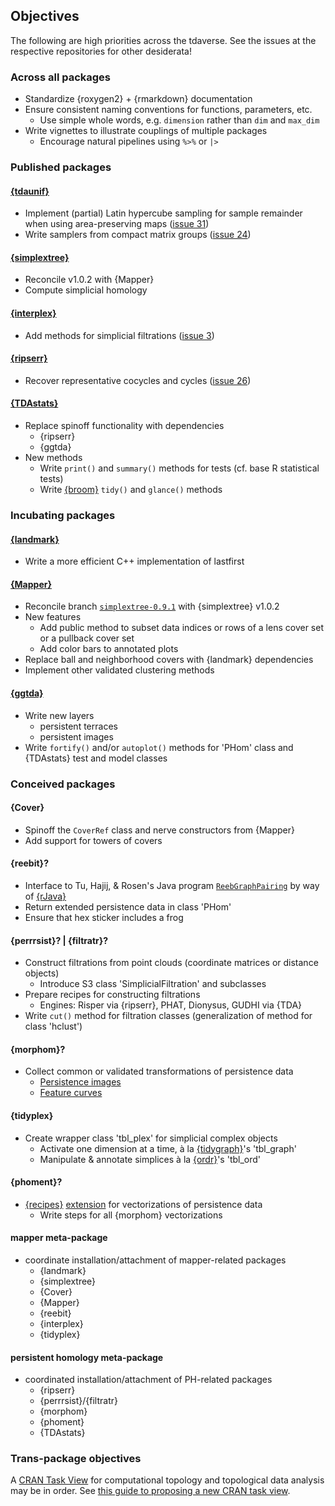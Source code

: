 ## Objectives

The following are high priorities across the tdaverse.
See the issues at the respective repositories for other desiderata!

### Across all packages

- Standardize {roxygen2} + {rmarkdown} documentation
- Ensure consistent naming conventions for functions, parameters, etc.
    - Use simple whole words, e.g. `dimension` rather than `dim` and `max_dim`
- Write vignettes to illustrate couplings of multiple packages
    - Encourage natural pipelines using `%>%` or `|>`

### Published packages

#### [{tdaunif}](https://corybrunson.github.io/tdaunif/)

- Implement (partial) Latin hypercube sampling for sample remainder when using area-preserving maps ([issue 31](https://github.com/corybrunson/tdaunif/issues/31))
- Write samplers from compact matrix groups ([issue 24](https://github.com/corybrunson/tdaunif/issues/24))

#### [{simplextree}](https://github.com/peekxc/simplextree/)

- Reconcile v1.0.2 with {Mapper}
- Compute simplicial homology

#### [{interplex}](https://github.com/corybrunson/interplex)

- Add methods for simplicial filtrations ([issue 3](https://github.com/corybrunson/interplex/issues/3))

#### [{ripserr}](https://github.com/rrrlw/ripserr/)

- Recover representative cocycles and cycles ([issue 26](https://github.com/rrrlw/ripserr/issues/26))

#### [{TDAstats}](https://rrrlw.github.io/TDAstats/)

- Replace spinoff functionality with dependencies
    - {ripserr}
    - {ggtda}
- New methods
    - Write `print()` and `summary()` methods for tests (cf. base R statistical tests)
    - Write [{broom}](https://broom.tidymodels.org/) `tidy()` and `glance()` methods

### Incubating packages

#### [{landmark}](https://github.com/corybrunson/landmark)

- Write a more efficient C++ implementation of lastfirst

#### [{Mapper}](https://peekxc.github.io/Mapper/)

- Reconcile branch [`simplextree-0.9.1`](https://github.com/corybrunson/Mapper/tree/simplextree-0.9.1) with {simplextree} v1.0.2
- New features
    - Add public method to subset data indices or rows of a lens cover set or a pullback cover set
    - Add color bars to annotated plots
- Replace ball and neighborhood covers with {landmark} dependencies
- Implement other validated clustering methods

#### [{ggtda}](https://rrrlw.github.io/ggtda/)

- Write new layers
    - persistent terraces
    - persistent images
- Write `fortify()` and/or `autoplot()` methods for 'PHom' class and {TDAstats} test and model classes

### Conceived packages

#### {Cover}

- Spinoff the `CoverRef` class and nerve constructors from {Mapper}
- Add support for towers of covers

#### {reebit}?

- Interface to Tu, Hajij, & Rosen's Java program [`ReebGraphPairing`](https://github.com/USFDataVisualization/ReebGraphPairing) by way of [{rJava}](https://rforge.net/rJava/)
- Return extended persistence data in class 'PHom'
- Ensure that hex sticker includes a frog

#### {perrrsist}? | {filtratr}?

- Construct filtrations from point clouds (coordinate matrices or distance objects)
    - Introduce S3 class 'SimplicialFiltration' and subclasses
- Prepare recipes for constructing filtrations
    - Engines: Risper via {ripserr}, PHAT, Dionysus, GUDHI via {TDA}
- Write `cut()` method for filtration classes (generalization of method for class 'hclust')

#### {morphom}?

- Collect common or validated transformations of persistence data
    - [Persistence images](https://jmlr.org/papers/v18/16-337.html)
    - [Feature curves](https://aapm.onlinelibrary.wiley.com/doi/abs/10.1002/mp.15255)

#### {tidyplex}

- Create wrapper class 'tbl_plex' for simplicial complex objects
    - Activate one dimension at a time, à la [{tidygraph}](https://tidygraph.data-imaginist.com/)'s 'tbl_graph'
    - Manipulate & annotate simplices à la [{ordr}](https://corybrunson.github.io/ordr/)'s 'tbl_ord'

#### {phoment}?

- [{recipes}](https://recipes.tidymodels.org/) [extension](https://www.tidyverse.org/blog/2022/05/recipes-update-05-20222/) for vectorizations of persistence data
    - Write steps for all {morphom} vectorizations

#### mapper meta-package

- coordinate installation/attachment of mapper-related packages
    - {landmark}
    - {simplextree}
    - {Cover}
    - {Mapper}
    - {reebit}
    - {interplex}
    - {tidyplex}

#### persistent homology meta-package

- coordinated installation/attachment of PH-related packages
    - {ripserr}
    - {perrrsist}/{filtratr}
    - {morphom}
    - {phoment}
    - {TDAstats}

### Trans-package objectives

A [CRAN Task View](https://cran.rstudio.com/web/views/) for computational topology and topological data analysis may be in order.
See [this guide to proposing a new CRAN task view](https://github.com/cran-task-views/ctv/blob/main/Proposal.md).
